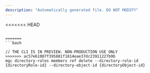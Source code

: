 ```yaml
---
description: "Automatically generated file. DO NOT MODIFY"
---
```


<<<<<<< HEAD
```cli

=======
```bash

// THE CLI IS IN PREVIEW. NON-PRODUCTION USE ONLY
>>>>>>> ac57e61007f395881f1814eae37dc23911227b9b
mgc directory-roles members ref delete --directory-role-id {directoryRole-id} --directory-object-id {directoryObject-id}

```